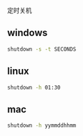 

定时关机

## windows
```sh
shutdown -s -t SECONDS
```

## linux
```sh
shutdown -h 01:30
```

## mac
```sh
shutdown -h yymmddhhmm
```